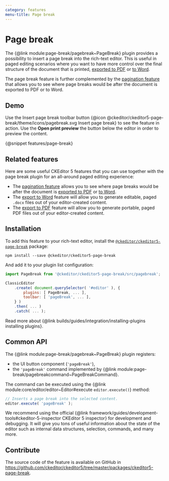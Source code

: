 ```yaml
---
category: features
menu-title: Page break
---
```


# Page break

The {@link module:page-break/pagebreak~PageBreak} plugin provides a possibility to insert a page break into the rich-text editor. This is useful in paged editing scenarios where you want to have more control over the final structure of the document that is printed, [exported to PDF](https://ckeditor.com/docs/ckeditor5/latest/features/export-pdf.html) or [to Word](https://ckeditor.com/docs/ckeditor5/latest/features/export-word.html).

The page break feature is further complemented by the [pagination feature](https://ckeditor.com/docs/ckeditor5/latest/features/pagination/pagination.html) that allows you to see where page breaks would be after the document is exported to PDF or to Word.

## Demo

Use the Insert page break toolbar button {@icon @ckeditor/ckeditor5-page-break/theme/icons/pagebreak.svg Insert page break} to see the feature in action. Use the **Open print preview** the button below the editor in order to preview the content.

{@snippet features/page-break}

## Related features

Here are some useful CKEditor 5 features that you can use together with the page break plugin for an all-around paged editing experience:

* The [pagination feature](https://ckeditor.com/docs/ckeditor5/latest/features/pagination/pagination.html) allows you to see where page breaks would be after the document is [exported to PDF](https://ckeditor.com/docs/ckeditor5/latest/features/export-pdf.html) or [to Word](https://ckeditor.com/docs/ckeditor5/latest/features/export-word.html).
* The [export to Word](https://ckeditor.com/docs/ckeditor5/latest/features/export-word.html) feature will allow you to generate editable, paged `.docx` files out of your editor-created content.
* The [export to PDF](https://ckeditor.com/docs/ckeditor5/latest/features/export-pdf.html) feature will allow you to generate portable, paged PDF files out of your editor-created content.

## Installation

To add this feature to your rich-text editor, install the [`@ckeditor/ckeditor5-page-break`](https://www.npmjs.com/package/@ckeditor/ckeditor5-page-break) package:

```plaintext
npm install --save @ckeditor/ckeditor5-page-break
```

And add it to your plugin list configuration:

```js
import PageBreak from '@ckeditor/ckeditor5-page-break/src/pagebreak';

ClassicEditor
	.create( document.querySelector( '#editor' ), {
		plugins: [ PageBreak, ... ],
		toolbar: [ 'pageBreak', ... ],
	} )
	.then( ... )
	.catch( ... );
```

<info-box info>
	Read more about {@link builds/guides/integration/installing-plugins installing plugins}.
</info-box>

## Common API

The {@link module:page-break/pagebreak~PageBreak} plugin registers:

* the UI button component (`'pageBreak'`),
* the `'pageBreak'` command implemented by {@link module:page-break/pagebreakcommand~PageBreakCommand}.

The command can be executed using the {@link module:core/editor/editor~Editor#execute `editor.execute()`} method:

```js
// Inserts a page break into the selected content.
editor.execute( 'pageBreak' );
```

<info-box>
	We recommend using the official {@link framework/guides/development-tools#ckeditor-5-inspector CKEditor 5 inspector} for development and debugging. It will give you tons of useful information about the state of the editor such as internal data structures, selection, commands, and many more.
</info-box>

## Contribute

The source code of the feature is available on GitHub in https://github.com/ckeditor/ckeditor5/tree/master/packages/ckeditor5-page-break.
